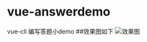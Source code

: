 # vue-answerdemo
vue-cli 编写答题小demo
##效果图如下
![效果图](https://github.com/zeroyul/vue-answerdemo/static/img/gifdemo.gif)
